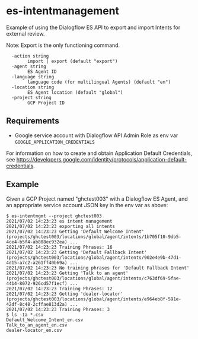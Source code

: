 # es-intentmanagement

Example of using the Dialogflow ES API to export and import Intents for external review.

Note: Export is the only functioning command.

```
  -action string
    	import | export (default "export")
  -agent string
    	ES Agent ID
  -language string
    	language code (for multilingual Agents) (default "en")
  -location string
    	ES Agent location (default "global")
  -project string
    	GCP Project ID
```

## Requirements

* Google service account with Dialogflow API Admin Role as env var `GOOGLE_APPLICATION_CREDENTIALS`

For information on how to create and obtain Application Default Credentials, see https://developers.google.com/identity/protocols/application-default-credentials.


## Example

Given a GCP Project named "ghctest003" with a Dialogflow ES Agent, and an appropriate service account JSON key in the env var as above:

```
$ es-intentmgmt --project ghctest003
2021/07/02 14:23:23 es intent management
2021/07/02 14:23:23 exporting all intents
2021/07/02 14:23:23 Getting 'Default Welcome Intent' (projects/ghctest003/locations/global/agent/intents/1b705f10-9db5-4ce4-b5f4-ab808ec932ea) ...
2021/07/02 14:23:23 Training Phrases: 16
2021/07/02 14:23:23 Getting 'Default Fallback Intent' (projects/ghctest003/locations/global/agent/intents/902e4e9b-47d1-4d15-a7c2-a261ff40b69a) ...
2021/07/02 14:23:23 No training phrases for 'Default Fallback Intent'
2021/07/02 14:23:23 Getting 'Talk to an agent' (projects/ghctest003/locations/global/agent/intents/c763df69-5fae-4414-8072-926cd57f1ecf) ...
2021/07/02 14:23:23 Training Phrases: 12
2021/07/02 14:23:23 Getting 'dealer-locator' (projects/ghctest003/locations/global/agent/intents/e964eb8f-591e-42df-8c48-2cffae813d2a) ...
2021/07/02 14:23:23 Training Phrases: 3
$ ls -1a *.csv
Default_Welcome_Intent_en.csv
Talk_to_an_agent_en.csv
dealer-locator_en.csv
```